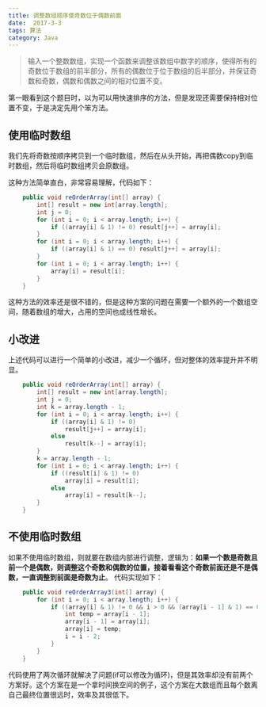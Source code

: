 ```yaml
---
title: 调整数组顺序使奇数位于偶数前面
date:  2017-3-3
tags: 算法
category: Java
---
```


> 输入一个整数数组，实现一个函数来调整该数组中数字的顺序，使得所有的奇数位于数组的前半部分，所有的偶数位于位于数组的后半部分，并保证奇数和奇数，偶数和偶数之间的相对位置不变。

第一眼看到这个题目时，以为可以用快速排序的方法，但是发现还需要保持相对位置不变，于是决定先用个笨方法。

## 使用临时数组
我们先将奇数按顺序拷贝到一个临时数组，然后在从头开始，再把偶数copy到临时数组，然后将临时数组拷贝会原数组。

<!--more-->

这种方法简单直白，非常容易理解，代码如下：
```java
    public void reOrderArray(int[] array) {
        int[] result = new int[array.length];
        int j = 0;
        for (int i = 0; i < array.length; i++) {
            if ((array[i] & 1) != 0) result[j++] = array[i];
        }
        for (int i = 0; i < array.length; i++) {
            if ((array[i] & 1) == 0) result[j++] = array[i];
        }
        for (int i = 0; i < array.length; i++) {
            array[i] = result[i];
        }
    }
```
这种方法的效率还是很不错的，但是这种方案的问题在需要一个额外的一个数组空间，随着数组的增大，占用的空间也成线性增长。

## 小改进
上述代码可以进行一个简单的小改进，减少一个循环，但对整体的效率提升并不明显。
```java
    public void reOrderArray(int[] array) {
        int[] result = new int[array.length];
        int j = 0;
        int k = array.length - 1;
        for (int i = 0; i < array.length; i++) {
            if ((array[i] & 1) != 0)
                result[j++] = array[i];
            else
                result[k--] = array[i];
        }
        k = array.length - 1;
        for (int i = 0; i < array.length; i++) {
            if ((result[i] & 1) != 0)
                array[i] = result[i];
            else
                array[i] = result[k--];
        }
    }
```

## 不使用临时数组
如果不使用临时数组，则就要在数组内部进行调整，逻辑为：**如果一个数是奇数且前一个是偶数，则调整这个奇数和偶数的位置，接着看看这个奇数前面还是不是偶数，一直调整到前面是奇数为止**。
代码实现如下：

```java
    public void reOrderArray3(int[] array) {
        for (int i = 0; i < array.length; i++) {
            if ((array[i] & 1) != 0 && i > 0 && (array[i - 1] & 1) == 0) {
                int temp = array[i - 1];
                array[i - 1] = array[i];
                array[i] = temp;
                i = i - 2;
            }
        }
    }
```
代码使用了两次循环就解决了问题(if可以修改为循环)，但是其效率却没有前两个方案好。这个方案在是一个拿时间换空间的例子，这个方案在大数组而且每个数离自己最终位置很远时，效率及其很低下。